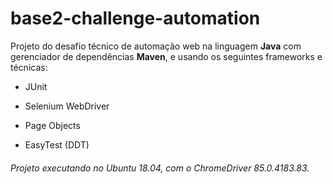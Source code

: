 # base2-challenge-automation
Projeto do desafio técnico de automação web na linguagem <b>Java</b> com gerenciador de dependências <b>Maven</b>, e usando os seguintes frameworks e técnicas:

- JUnit

- Selenium WebDriver

- Page Objects

- EasyTest (DDT)

###### Projeto executando no Ubuntu 18.04, com o ChromeDriver 85.0.4183.83.
